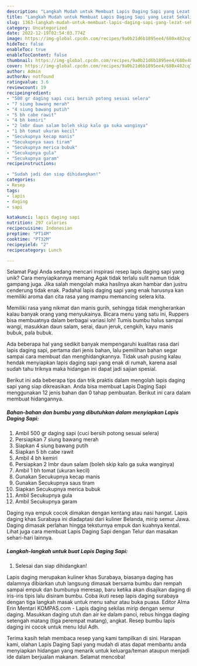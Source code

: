 ```yaml
---
description: "Langkah Mudah untuk Membuat Lapis Daging Sapi yang Lezat Sekali"
title: "Langkah Mudah untuk Membuat Lapis Daging Sapi yang Lezat Sekali"
slug: 1363-langkah-mudah-untuk-membuat-lapis-daging-sapi-yang-lezat-sekali
category: Uncategorized
date: 2022-12-19T02:54:03.774Z
image: https://img-global.cpcdn.com/recipes/9a0b21d6b1895ee4/680x482cq70/lapis-daging-sapi-foto-resep-utama.jpg
hideToc: false
enableToc: true
enableTocContent: false
thumbnail: https://img-global.cpcdn.com/recipes/9a0b21d6b1895ee4/680x482cq70/lapis-daging-sapi-foto-resep-utama.jpg
cover: https://img-global.cpcdn.com/recipes/9a0b21d6b1895ee4/680x482cq70/lapis-daging-sapi-foto-resep-utama.jpg
author: Admin
authorAv: notfound
ratingvalue: 3.6
reviewcount: 19
recipeingredient:
- "500 gr daging sapi cuci bersih potong sesuai selera"
- "7 siung bawang merah"
- "4 siung bawang putih"
- "5 bh cabe rawit"
- "4 bh kemiri"
- "2 lmbr daun salam boleh skip kalo ga suka wanginya"
- "1 bh tomat ukuran kecil"
- "Secukupnya kecap manis"
- "Secukupnya saus tiram"
- "Secukupnya merica bubuk"
- "Secukupnya gula"
- "Secukupnya garam"
recipeinstructions:

- "Sudah jadi dan siap dihidangkan!"
categories:
- Resep
tags:
- lapis
- daging
- sapi

katakunci: lapis daging sapi 
nutrition: 297 calories
recipecuisine: Indonesian
preptime: "PT14M"
cooktime: "PT32M"
recipeyield: "2"
recipecategory: Lunch

---
```



Selamat Pagi Anda sedang mencari inspirasi resep lapis daging sapi yang unik? Cara menyiapkannya memang Agak tidak terlalu sulit namun tidak gampang juga. Jika salah mengolah maka hasilnya akan hambar dan justru cenderung tidak enak. Padahal lapis daging sapi yang enak harusnya kan memiliki aroma dan cita rasa yang mampu memancing selera kita.


Memiliki rasa yang nikmat dan manis gurih, sehingga tidak mengherankan kalau banyak orang yang menyukainya. Bicara menu yang satu ini, Ruppers bisa membuatnya dalam berbagai variasi loh! Tumis bumbu halus sampai wangi, masukkan daun salam, serai, daun jeruk, cengkih, kayu manis bubuk, pala bubuk.

Ada beberapa hal yang sedikit banyak mempengaruhi kualitas rasa dari lapis daging sapi, pertama dari jenis bahan, lalu pemilihan bahan segar sampai cara membuat dan menghidangkannya. Tidak usah pusing kalau hendak menyiapkan lapis daging sapi yang enak di rumah, karena asal sudah tahu triknya maka hidangan ini dapat jadi sajian spesial.


Berikut ini ada beberapa tips dan trik praktis dalam mengolah lapis daging sapi yang siap dikreasikan. Anda bisa membuat Lapis Daging Sapi menggunakan 12 jenis bahan dan 0 tahap pembuatan. Berikut ini cara dalam membuat hidangannya.

<!--inarticleads1-->

##### Bahan-bahan dan bumbu yang dibutuhkan dalam menyiapkan Lapis Daging Sapi:

1. Ambil 500 gr daging sapi (cuci bersih potong sesuai selera)
1. Persiapkan 7 siung bawang merah
1. Siapkan 4 siung bawang putih
1. Siapkan 5 bh cabe rawit
1. Ambil 4 bh kemiri
1. Persiapkan 2 lmbr daun salam (boleh skip kalo ga suka wanginya)
1. Ambil 1 bh tomat (ukuran kecil)
1. Gunakan Secukupnya kecap manis
1. Gunakan Secukupnya saus tiram
1. Siapkan Secukupnya merica bubuk
1. Ambil Secukupnya gula
1. Ambil Secukupnya garam


Daging nya empuk cocok dimakan dengan kentang atau nasi hangat. Lapis daging khas Surabaya ini diadaptasi dari kuliner Belanda, mirip semur Jawa. Daging dimasak perlahan hingga teksturnya empuk dan kuahnya kental. Lihat juga cara membuat Lapis Daging Sapi dengan Telur dan masakan sehari-hari lainnya. 

<!--inarticleads2-->

##### Langkah-langkah untuk buat Lapis Daging Sapi:


1. Selesai dan siap dihidangkan!

Lapis daging merupakan kuliner khas Surabaya, biasanya daging has dalamnya dibiarkan utuh langsung dimasak bersama bumbu dan rempah sampai empuk dan bumbunya meresap, baru ketika akan disajikan daging di iris-iris tipis lalu disiram bumbu. Coba ikuti resep lapis daging surabaya dengan tiga langkah masak untuk menu sahur atau buka puasa. Editor Alma Erin Mentari KOMPAS.com - Lapis daging sekilas mirip dengan semur daging. Masukkan daging utuh dan air ke dalam panci, rebus hingga daging setengah matang (tiga perempat matang), angkat. Resep bumbu lapis daging ini cocok untuk menu Idul Adh. 

Terima kasih telah membaca resep yang kami tampilkan di sini. Harapan kami, olahan Lapis Daging Sapi yang mudah di atas dapat membantu anda menyiapkan hidangan yang menarik untuk keluarga/teman ataupun menjadi ide dalam berjualan makanan. Selamat mencoba!
